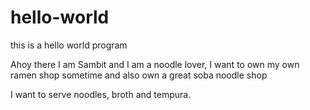 # hello-world
this is a hello world program

Ahoy there I am Sambit and I am a noodle lover, I want to own my own ramen shop sometime and also own a great soba noodle shop

I want to serve noodles, broth and tempura.
